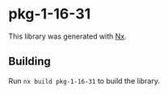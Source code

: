 # pkg-1-16-31

This library was generated with [Nx](https://nx.dev).

## Building

Run `nx build pkg-1-16-31` to build the library.

